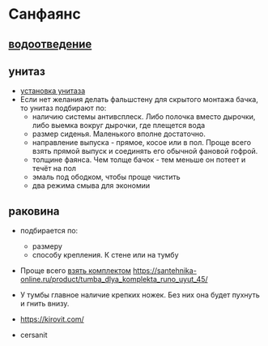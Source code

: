 # Санфаянс

## [водоотведение](/kbo/remont/водоотведение)

## унитаз

 * [установка унитаза](https://www.youtube.com/watch?v=Y1XRh22HZKE)
 * Если нет желания делать фальшстену для скрытого монтажа бачка, то унитаз подбирают по:
    * наличию системы антивсплеск. Либо полочка вместо дырочки, либо выемка вокруг дырочки, где плещется вода
    * размер сиденья. Маленького вполне достаточно.
    * направление выпуска - прямое, косое или в пол. Проще всего взять прямой выпуск и соединять его обычной фановой гофрой.
    * толщине фаянса. Чем толще бачок - тем меньше он потеет и течёт на пол
    * эмаль под ободком, чтобы проще чистить
    * два режима смыва для экономии

## раковина

 * подбирается по:
    * размеру
    * способу крепления. К стене или на тумбу
 * Проще всего [взять комплектом](http://santehnika-online.ru/product/tumba_s_rakovinoy_runo_tau_55/) https://santehnika-online.ru/product/tumba_dlya_komplekta_runo_uyut_45/
 * У тумбы главное наличие крепких ножек. Без них она будет пухнуть и гнить внизу.

 * https://kirovit.com/
 * cersanit